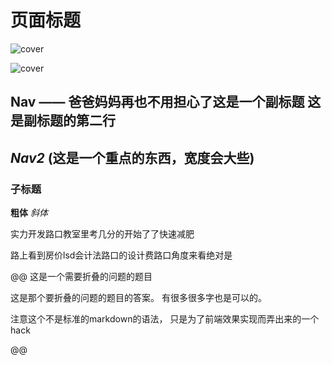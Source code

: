 # 页面标题

![cover](封面图片名.jpg)

![cover](封面图片名.jpg)


## Nav —— 爸爸妈妈再也不用担心了这是一个副标题 这是副标题的第二行

## *Nav2* (这是一个重点的东西，宽度会大些)

### 子标题

**粗体** *斜体*

实力开发路口教室里考几分的开始了了快速减肥

路上看到房价lsd会计法路口的设计费路口角度来看绝对是

@@ 这是一个需要折叠的问题的题目

这是那个要折叠的问题的题目的答案。
有很多很多字也是可以的。

注意这个不是标准的markdown的语法，
只是为了前端效果实现而弄出来的一个hack

@@


